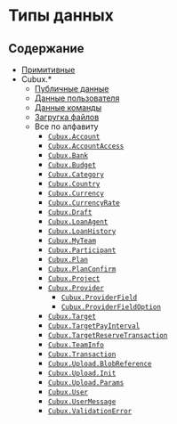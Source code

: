Типы данных
===========

Содержание
----------

*   [Примитивные](primitive.md)
*   Cubux.*
    *   [Публичные данные](global/README.md)
    *   [Данные пользователя](user/README.md)
    *   [Данные команды](team/README.md)
    *   [Загругка файлов](upload/README.md)
    *   Все по алфавиту
        *   [`Cubux.Account`](team/account.md)
        *   [`Cubux.AccountAccess`](team/account-access.md)
        *   [`Cubux.Bank`](global/bank.md)
        *   [`Cubux.Budget`](team/budget.md)
        *   [`Cubux.Category`](team/category.md)
        *   [`Cubux.Country`](global/country.md)
        *   [`Cubux.Currency`](global/currency.md)
        *   [`Cubux.CurrencyRate`](global/currency-rate.md)
        *   [`Cubux.Draft`](team/draft.md)
        *   [`Cubux.LoanAgent`](team/loan-agent.md)
        *   [`Cubux.LoanHistory`](team/loan-history.md)
        *   [`Cubux.MyTeam`](user/team.md)
        *   [`Cubux.Participant`](team/participant.md)
        *   [`Cubux.Plan`](team/plan.md)
        *   [`Cubux.PlanConfirm`](team/plan-confirm.md)
        *   [`Cubux.Project`](team/project.md)
        *   [`Cubux.Provider`](global/provider.md)
            *   [`Cubux.ProviderField`](global/provider-field.md)
            *   [`Cubux.ProviderFieldOption`](global/provider-field-option.md)
        *   [`Cubux.Target`](team/target.md)
        *   [`Cubux.TargetPayInterval`](global/target-pay-interval.md)
        *   [`Cubux.TargetReserveTransaction`](team/target-reserve-transaction.md)
        *   [`Cubux.TeamInfo`](team/info.md)
        *   [`Cubux.Transaction`](team/transaction.md)
        *   [`Cubux.Upload.BlobReference`](upload/blob-reference.md)
        *   [`Cubux.Upload.Init`](upload/init.md)
        *   [`Cubux.Upload.Params`](upload/params.md)
        *   [`Cubux.User`](user/user.md)
        *   [`Cubux.UserMessage`](user/user-message.md)
        *   [`Cubux.ValidationError`](validation-error.md)
